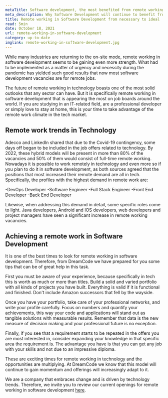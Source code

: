 ```yaml
---
metaTitle: Software development, the most benefited from remote working
meta_description: Why Software Development will continue to benefit from telework trends in 2022 and the future of remote working in technology
title: Remote working in Software Development from necessary to ideal
read: 5min
date: October 18, 2021
url: remote-working-in-software-development
category: up-to-date
imglink: remote-working-in-software-development.jpg
---
```


While many industries are returning to the on-site mode, remote working in software development seems to be gaining even more strength. What had to be implemented as a matter of urgency and necessity during the pandemic has yielded such good results that now most software development vacancies are for remote jobs.

The future of remote working in technology boasts one of the most solid outlooks that any sector can have. But it is specifically remote working in software development that is appearing the most on job boards around the world. If you are studying in an IT-related field, are a professional developer or simply love to stay at home, this is your time to take advantage of the remote work climate in the tech market.

## **Remote work trends in Technology**

Adecco and LinkedIn shared that due to the Covid-19 contingency, some days off began to be included in the job offers related to technology. By 2022, these hybrid models will be present in more than 80% of the vacancies and 50% of them would consist of full-time remote working.
Nowadays it is possible to work remotely in technology and even more so if you plan to do it in software development, as both sources agreed that the positions that most increased their remote demand are all in tech. Specifically, the profiles with the highest demand in remote work are:

-DevOps Developer
-Software Engineer
-Full Stack Engineer
-Front End Developer
-Back End Developer

Likewise, when addressing this demand in detail, some specific roles come to light. Java developers, Android and IOS developers, web developers and project managers have seen a significant increase in remote working vacancies.

## **Achieving a remote work in Software Development**

It is one of the best times to look for remote working in software development. Therefore, from DreamCode we have prepared for you some tips that can be of great help in this task.

First you must be aware of your experience, because specifically in tech this is worth as much or more than titles. Build a solid and varied portfolio with all kinds of projects you have built. Everything is valid if it is functional and finished. Don't include Amazon successors that fell by the wayside.

Once you have your portfolio, take care of your professional networks, and write your profile carefully. Focus on numbers and quantify your achievements, this way your code and applications will stand out as tangible solutions with measurable results. Remember that data is the new measure of decision making and your professional future is no exception.

Finally, if you see that a requirement starts to be repeated in the offers you are most interested in, consider expanding your knowledge in that specific area the requirement is. The advantage you have is that you can get any job with your skills and not due to an impressive diploma.

These are exciting times for remote working in technology and the opportunities are multiplying. At DreamCode we know that this model will continue to gain momentum and offerings will increasingly adapt to it.

We are a company that embraces change and is driven by technology trends. Therefore, we invite you to review our current openings for remote working in software development [here](https://www.dreamcodesoft.com/careers).
